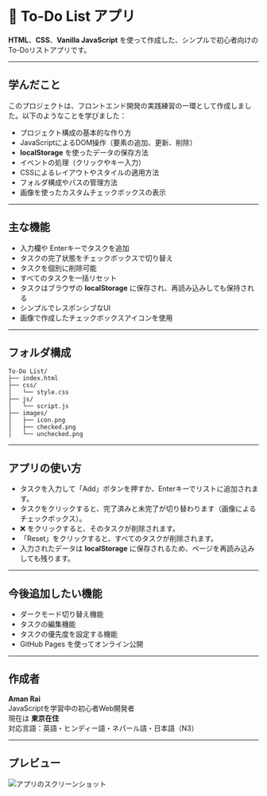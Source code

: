# 📝 To-Do List アプリ

**HTML**、**CSS**、**Vanilla JavaScript** を使って作成した、シンプルで初心者向けのTo-Doリストアプリです。

---

## 学んだこと

このプロジェクトは、フロントエンド開発の実践練習の一環として作成しました。以下のようなことを学びました：

- プロジェクト構成の基本的な作り方
- JavaScriptによるDOM操作（要素の追加、更新、削除）
- **localStorage** を使ったデータの保存方法
- イベントの処理（クリックやキー入力）
- CSSによるレイアウトやスタイルの適用方法
- フォルダ構成やパスの管理方法
- 画像を使ったカスタムチェックボックスの表示

---

## 主な機能

- 入力欄や Enterキーでタスクを追加
- タスクの完了状態をチェックボックスで切り替え
- タスクを個別に削除可能
- すべてのタスクを一括リセット
- タスクはブラウザの **localStorage** に保存され、再読み込みしても保持される
- シンプルでレスポンシブなUI
- 画像で作成したチェックボックスアイコンを使用

---

## フォルダ構成

```
To-Do List/
├── index.html                 
├── css/
│   └── style.css            
├── js/
│   └── script.js              
├── images/
│   ├── icon.png               
│   ├── checked.png            
│   └── unchecked.png        
```


---

## アプリの使い方

- タスクを入力して「Add」ボタンを押すか、Enterキーでリストに追加されます。
- タスクをクリックすると、完了済みと未完了が切り替わります（画像によるチェックボックス）。
- ❌ をクリックすると、そのタスクが削除されます。
- 「Reset」をクリックすると、すべてのタスクが削除されます。
- 入力されたデータは **localStorage** に保存されるため、ページを再読み込みしても残ります。

---

## 今後追加したい機能

- ダークモード切り替え機能
- タスクの編集機能
- タスクの優先度を設定する機能
- GitHub Pages を使ってオンライン公開

---

## 作成者

**Aman Rai**  
JavaScriptを学習中の初心者Web開発者  
現在は **東京在住**  
対応言語：英語・ヒンディー語・ネパール語・日本語（N3）

---

## プレビュー

![アプリのスクリーンショット](../images/screenshot.png)